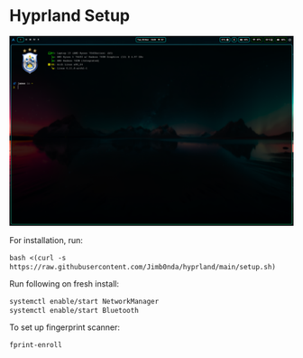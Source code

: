 # Hyprland Setup


![alt text](2024-11-05-184954_hyprshot.png)

For installation, run:<br/>
```shell
bash <(curl -s https://raw.githubusercontent.com/Jimb0nda/hyprland/main/setup.sh)
```

Run following on fresh install:<br/>
```shell
systemctl enable/start NetworkManager
systemctl enable/start Bluetooth
```

To set up fingerprint scanner:<br/>
```shell
fprint-enroll
```
